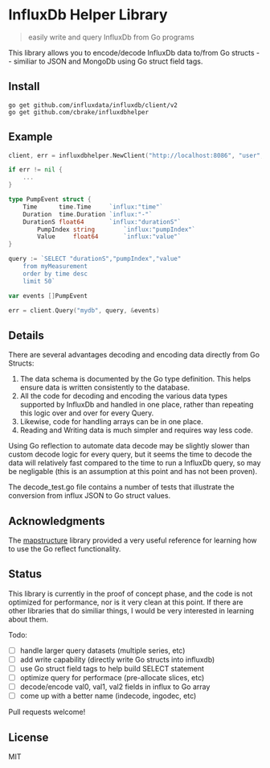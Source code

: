 # InfluxDb Helper Library

> easily write and query InfluxDb from Go programs

This library allows you to encode/decode InfluxDb data to/from
Go structs -- similiar to JSON and MongoDb using Go struct field tags.

## Install

```
go get github.com/influxdata/influxdb/client/v2
go get github.com/cbrake/influxdbhelper
```

## Example

```go
client, err = influxdbhelper.NewClient("http://localhost:8086", "user", "passwd")

if err != nil {
	...
}

type PumpEvent struct {
	Time      time.Time     `influx:"time"`
	Duration  time.Duration `influx:"-"`
	DurationS float64       `influx:"durationS"`
        PumpIndex string        `influx:"pumpIndex"`
        Value     float64       `influx:"value"`
}

query := `SELECT "durationS","pumpIndex","value"
	from myMeasurement
	order by time desc
	limit 50`

var events []PumpEvent

err = client.Query("mydb", query, &events)
```

## Details

There are several advantages decoding and encoding data directly from Go
Structs:

1. The data schema is documented by the Go type definition. This helps ensure
   data is written consistently to the database.
1. All the code for decoding and encoding the various data types supported
   by InfluxDb and handled in one place, rather than repeating this logic over
   and over for every Query.
1. Likewise, code for handling arrays can be in one place.
1. Reading and Writing data is much simpler and requires way less code.

Using Go reflection to automate data decode may be slightly slower
than custom decode logic for every query, but it seems the time to decode the
data will relatively fast compared to the time to run a InfluxDb query, so
may be negligable (this is an assumption at this point and has not been
proven).

The decode_test.go file contains a number of tests that illustrate the
conversion from influx JSON to Go struct values.

## Acknowledgments

The [mapstructure](https://github.com/mitchellh/mapstructure)
library provided a very useful reference for learning how to
use the Go reflect functionality.

## Status

This library is currently in the proof of concept phase, and the code is not
optimized for performance, nor is it very clean at this point. If there are other
libraries that do similiar things, I would be very interested in learning about them.

Todo:

* [ ] handle larger query datasets (multiple series, etc)
* [ ] add write capability (directly write Go structs into influxdb)
* [ ] use Go struct field tags to help build SELECT statement
* [ ] optimize query for performace (pre-allocate slices, etc)
* [ ] decode/encode val0, val1, val2 fields in influx to Go array
* [ ] come up with a better name (indecode, ingodec, etc)

Pull requests welcome!

## License

MIT

